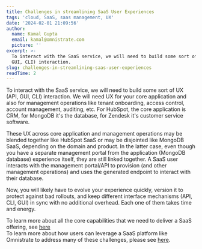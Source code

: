 ```yaml
---
title: Challenges in streamlining SaaS User Experiences
tags: 'cloud, SaaS, saas management, UX'
date: '2024-02-01 21:09:56'
author:
  name: Kamal Gupta
  email: kamal@omnistrate.com
  picture: ''
excerpt: >-
  To interact with the SaaS service, we will need to build some sort of UX (API,
  GUI, CLI) interaction.
slug: challenges-in-streamlining-saas-user-experiences
readTime: 2
---
```


To interact with the SaaS service, we will need to build some sort of UX (API, GUI, CLI) interaction. We will need UX for your core application and also for management operations like tenant onboarding, access control, account management, auditing, etc. For HubSpot, the core application is CRM, for MongoDB it's the database, for Zendesk it's customer service software.

These UX across core application and management operations may be blended together like HubSpot SaaS or may be disjointed like MongoDB SaaS, depending on the domain and product. In the latter case, even though you have a separate management portal from the application (MongoDB database) experience itself, they are still linked together. A SaaS user interacts with the management portal/API to provision (and other management operations) and uses the generated endpoint to interact with their database.

Now, you will likely have to evolve your experience quickly, version it to protect against bad rollouts, and keep different interface mechanisms (API, CLI, GUI) in sync with no additional overhead. Each one of them takes time and energy.

To learn more about all the core capabilities that we need to deliver a SaaS offering, see [here][1]
<br>
To learn more about how users can leverage a SaaS platform like Omnistrate to address many of these challenges, please see [here][2].


  [1]: https://blog.omnistrate.com/posts/52
  [2]: https://blog.omnistrate.com/posts/53

